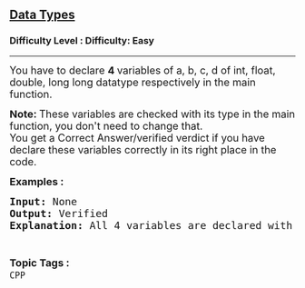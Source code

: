 <h2><a href="https://www.geeksforgeeks.org/problems/data-types/1?page=3&status=unsolved&sortBy=accuracy">Data Types</a></h2><h3>Difficulty Level : Difficulty: Easy</h3><hr><div class="problems_problem_content__Xm_eO"><p><span style="font-size: 18px;">You have to declare&nbsp;<strong>4&nbsp;</strong>variables of a, b, c, d of int, float, double, long long datatype respectively in the main function.&nbsp;</span></p>
<p><span style="font-size: 18px;"><strong>Note:&nbsp;</strong>These variables are checked with its type in the main function, you don't need to change that.&nbsp;<br>You get a Correct Answer/verified verdict if you have declare these variables correctly in its right place in the code.</span></p>
<p><span style="font-size: 18px;"><strong>Examples :</strong></span></p>
<pre><span style="font-size: 18px;"><strong>Input: </strong>None
<strong>Output: </strong>Verified
<strong>Explanation: </strong>All 4 variables are declared with proper data type.</span></pre></div><br><p><span style=font-size:18px><strong>Topic Tags : </strong><br><code>CPP</code>&nbsp;